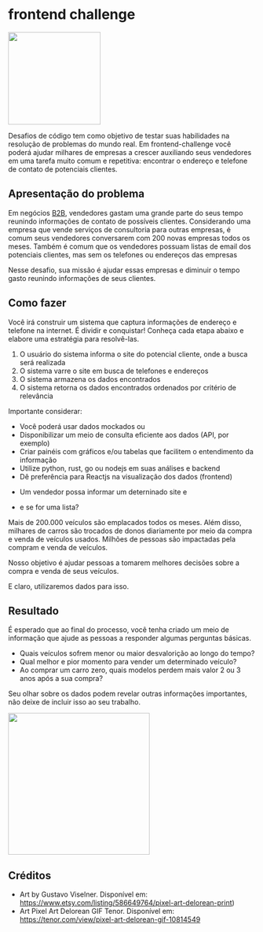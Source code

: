 # frontend challenge

<img src="https://raw.githubusercontent.com/hubbeco/challenge/master/frontend/assets/images/Lobster-Telephone-Edward-James-And-Salvador-Dali-Collaboration.jpg" width="188">

Desafios de código tem como objetivo de testar suas habilidades na resolução de problemas do mundo real.
Em frontend-challenge você poderá ajudar milhares de empresas a crescer auxiliando seus vendedores em uma tarefa muito 
comum e repetitiva: encontrar o endereço e telefone de contato de potenciais clientes.

## Apresentação do problema

Em negócios [B2B](https://pt.wikipedia.org/wiki/Business-to-business), vendedores gastam uma grande parte do seus tempo
reunindo informações de contato de possíveis clientes. Considerando uma empresa que vende serviços de consultoria para
outras empresas, é comum seus vendedores conversarem com 200 novas empresas todos os meses. Também é comum que os
vendedores possuam listas de email dos potenciais clientes, mas sem os telefones ou endereços das empresas

Nesse desafio, sua missão é ajudar essas empresas e diminuir o tempo gasto reunindo informações de seus clientes.

## Como fazer

Você irá construir um sistema que captura informações de endereço e telefone na internet. É dividir e conquistar!
Conheça cada etapa abaixo e elabore uma estratégia para resolvê-las.

1) O usuário do sistema informa o site do potencial cliente, onde a busca será realizada
2) O sistema varre o site em busca de telefones e endereços
3) O sistema armazena os dados encontrados
3) O sistema retorna os dados encontrados ordenados por critério de relevância


Importante considerar:
* Você poderá usar dados mockados ou 
* Disponibilizar um meio de consulta eficiente aos dados (API, por exemplo)
* Criar painéis com gráficos e/ou tabelas que facilitem o entendimento da informação
* Utilize python, rust, go ou nodejs em suas análises e backend
* Dê preferência para Reactjs na visualização dos dados (frontend)



- Um vendedor possa informar um deterninado site e   




- e se for uma lista?

  
Mais de 200.000 veículos são emplacados todos os meses.
Além disso, milhares de carros são trocados de donos diariamente por meio da compra e venda de veículos usados.
Milhões de pessoas são impactadas pela compram e venda de veículos.

Nosso objetivo é ajudar pessoas a tomarem melhores decisões sobre a compra e venda de seus veículos.

E claro, utilizaremos dados para isso.


## Resultado

É esperado que ao final do processo, você tenha criado um meio de informação que ajude as pessoas a responder algumas perguntas básicas.

* Quais veículos sofrem menor ou maior desvalorição ao longo do tempo?
* Qual melhor e pior momento para vender um determinado veículo?
* Ao comprar um carro zero, quais modelos perdem mais valor 2 ou 3 anos após a sua compra?

Seu olhar sobre os dados podem revelar outras informações importantes, não deixe de incluir isso ao seu trabalho.

<img src="https://raw.githubusercontent.com/hubbeco/delorean-challenge/master/assets/images/il_1588xN.1499512951_ce1p.jpg" width="288">

## Créditos

* Art by Gustavo Viselner.
  Disponível em: https://www.etsy.com/listing/586649764/pixel-art-delorean-print)
* Art Pixel Art Delorean GIF Tenor.
  Disponível em: https://tenor.com/view/pixel-art-delorean-gif-10814549 
